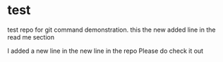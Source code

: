 # test
test repo for git command demonstration.
this the new added line in the read me section<br>

I added a new line in the new line in the repo 
Please do check it out
